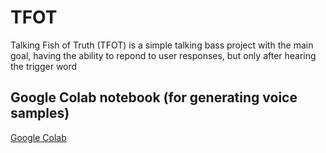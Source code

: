 # TFOT
Talking Fish of Truth (TFOT) is a simple talking bass project with the main goal, having the ability to repond to user responses, but only after hearing the trigger word


## Google Colab notebook (for generating voice samples)
[Google Colab](https://colab.research.google.com/drive/1AFnvkanlzcJAKJWfLHkbzrC-j0Qy3crA?usp=sharing)
